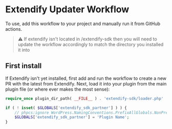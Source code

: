 # Extendify Updater Workflow

To use, add this workflow to your project and manually run it from GitHub actions.

> ⚠️ If extendify isn't located in /extendify-sdk then you will need to update the workflow accordingly to match the directory you installed it into

## First install
If Extendify isn't yet installed, first add and run the workflow to create a new PR with the latest from Extendify. Next, load it into your plugin from the main plugin file (or where ever makes the most sense):
```php
require_once plugin_dir_path( __FILE__ ) . 'extendify-sdk/loader.php'

if ( ! isset( $GLOBALS['extendify_sdk_partner'] ) ) {
    // phpcs:ignore WordPress.NamingConventions.PrefixAllGlobals.NonPrefixedVariableFound
	$GLOBALS['extendify_sdk_partner'] = 'Plugin Name';
}
```
